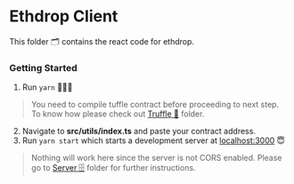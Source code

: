 
# Ethdrop Client

This folder 🗂 contains the react code for ethdrop.

### Getting Started

 1. Run `yarn` 🧑🏻‍💻

> You need to compile tuffle contract before proceeding to next step. To know how please check out [Truffle 🍩](https://github.com/amsavarthan/ethdrop/tree/main/client/truffle  "Truffle 🍩") folder.

 2. Navigate to **src/utils/index.ts** and paste your contract address.
 3. Run `yarn start` which starts a development server at [localhost:3000](https://localhost:3000) 😇

> Nothing will work here since the server is not CORS enabled. Please go to [Server 🗄](https://github.com/amsavarthan/ethdrop/tree/main/server  "Server 🗄") folder for further instructions.
